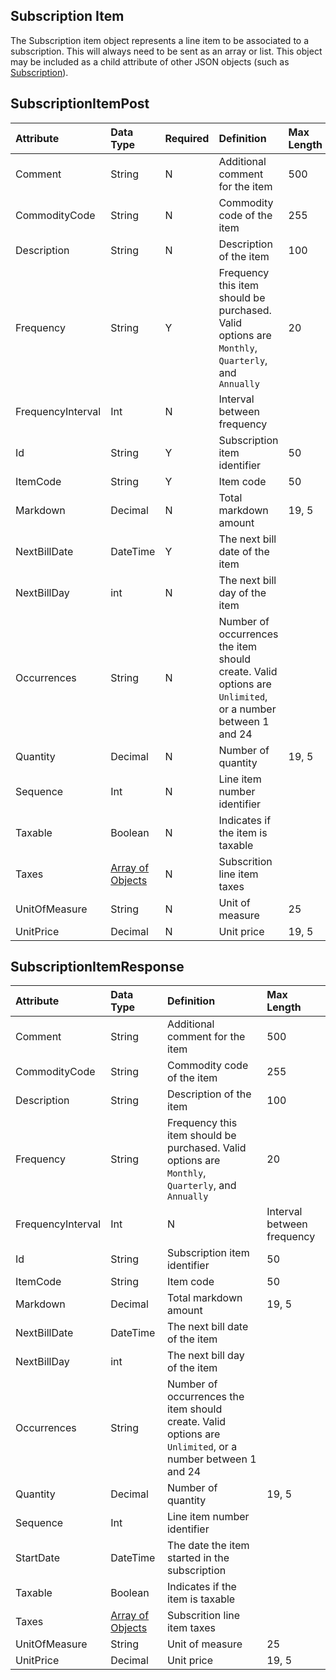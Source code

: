 ## Subscription Item
The Subscription item object represents a line item to be associated to a subscription. This will always need to be sent as an array or list. This object may be included as a child attribute of other JSON objects (such as [Subscription](Subscription.md)).

## SubscriptionItemPost
| Attribute | Data Type | Required | Definition | Max Length |
| :----------- | :--------- | :--------- | :--------- | :--------- |
| Comment | String | N | Additional comment for the item | 500 |
| CommodityCode | String | N | Commodity code of the item | 255 |
| Description | String | N | Description of the item | 100 |
| Frequency | String | Y | Frequency this item should be purchased. Valid options are ``Monthly``, ``Quarterly``, and ``Annually`` | 20 |
| FrequencyInterval | Int | N | Interval between frequency |  |
| Id | String | Y | Subscription item identifier | 50 |
| ItemCode | String | Y | Item code | 50 |
| Markdown | Decimal | N | Total markdown amount | 19, 5 |
| NextBillDate | DateTime | Y | The next bill date of the item |  |
| NextBillDay | int | N | The next bill day of the item |  |
| Occurrences | String | N | Number of occurrences the item should create. Valid options are ``Unlimited``, or a number between 1 and 24 |  |
| Quantity | Decimal | N | Number of quantity | 19, 5 |
| Sequence | Int | N | Line item number identifier |  |
| Taxable | Boolean | N | Indicates if the item is taxable |  |
| Taxes | [Array of Objects](SubscriptionItemTax.md) | N | Subscrition line item taxes |  |
| UnitOfMeasure | String | N | Unit of measure | 25 |
| UnitPrice | Decimal | N | Unit price | 19, 5 |


## SubscriptionItemResponse
| Attribute | Data Type | Definition | Max Length |
| :----------- | :--------- | :--------- | :--------- |
| Comment | String | Additional comment for the item | 500 |
| CommodityCode | String | Commodity code of the item | 255 |
| Description | String | Description of the item | 100 |
| Frequency | String | Frequency this item should be purchased. Valid options are ``Monthly``, ``Quarterly``, and ``Annually`` | 20 |
| FrequencyInterval | Int | N | Interval between frequency |  |
| Id | String | Subscription item identifier | 50 |
| ItemCode | String | Item code | 50 |
| Markdown | Decimal | Total markdown amount | 19, 5 |
| NextBillDate | DateTime | The next bill date of the item |  |
| NextBillDay | int | The next bill day of the item |  |
| Occurrences | String | Number of occurrences the item should create. Valid options are ``Unlimited``, or a number between 1 and 24 |  |
| Quantity | Decimal | Number of quantity | 19, 5 |
| Sequence | Int | Line item number identifier |  |
| StartDate | DateTime | The date the item started in the subscription |  |
| Taxable | Boolean | Indicates if the item is taxable |  |
| Taxes | [Array of Objects](SubscriptionItemTax.md) | Subscrition line item taxes |  |
| UnitOfMeasure | String | Unit of measure | 25 |
| UnitPrice | Decimal | Unit price | 19, 5 |
